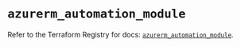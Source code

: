 # `azurerm_automation_module`

Refer to the Terraform Registry for docs: [`azurerm_automation_module`](https://registry.terraform.io/providers/hashicorp/azurerm/4.10.0/docs/resources/automation_module).
